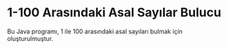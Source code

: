 # 1-100 Arasındaki Asal Sayılar Bulucu

Bu Java programı, 1 ile 100 arasındaki asal sayıları bulmak için oluşturulmuştur.
